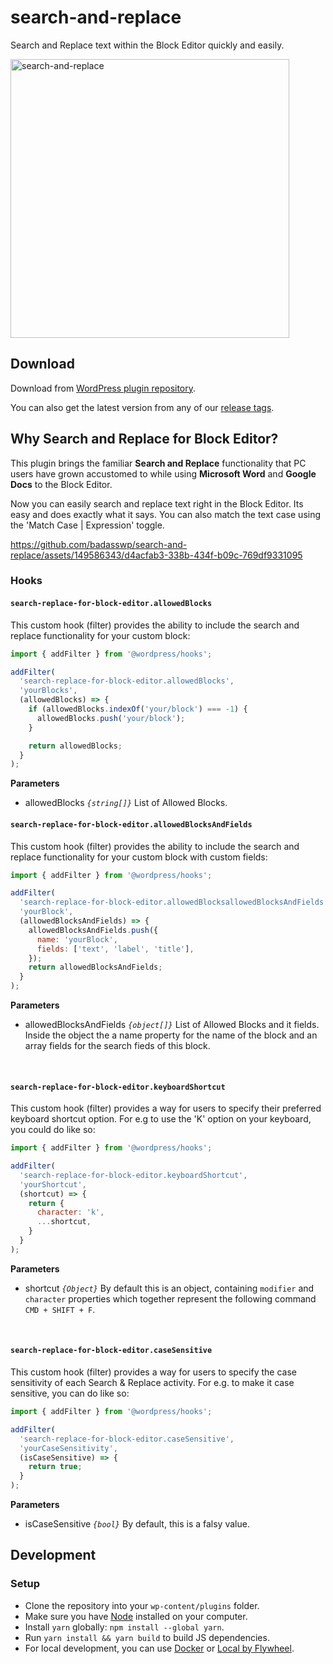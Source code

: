 # search-and-replace
Search and Replace text within the Block Editor quickly and easily.

<img width="446" alt="search-and-replace" src="https://github.com/badasswp/search-and-replace/assets/149586343/c3febf99-e9db-4b7b-82fd-c01e5428123a">

## Download

Download from [WordPress plugin repository](https://wordpress.org/plugins/search-replace-for-block-editor/).

You can also get the latest version from any of our [release tags](https://github.com/badasswp/search-and-replace/releases).

## Why Search and Replace for Block Editor?

This plugin brings the familiar __Search and Replace__ functionality that PC users have grown accustomed to while using __Microsoft Word__ and __Google Docs__ to the Block Editor.

Now you can easily search and replace text right in the Block Editor. Its easy and does exactly what it says. You can also match the text case using the 'Match Case | Expression' toggle.

https://github.com/badasswp/search-and-replace/assets/149586343/d4acfab3-338b-434f-b09c-769df9331095

### Hooks

#### `search-replace-for-block-editor.allowedBlocks`

This custom hook (filter) provides the ability to include the search and replace functionality for your custom block:

```js
import { addFilter } from '@wordpress/hooks';

addFilter(
  'search-replace-for-block-editor.allowedBlocks',
  'yourBlocks',
  (allowedBlocks) => {
    if (allowedBlocks.indexOf('your/block') === -1) {
      allowedBlocks.push('your/block');
    }

    return allowedBlocks;
  }
);
```

**Parameters**

- allowedBlocks _`{string[]}`_ List of Allowed Blocks.
  <br/>

#### `search-replace-for-block-editor.allowedBlocksAndFields`

This custom hook (filter) provides the ability to include the search and replace functionality for your custom block with custom fields:

```js
import { addFilter } from '@wordpress/hooks';

addFilter(
  'search-replace-for-block-editor.allowedBlocksallowedBlocksAndFields',
  'yourBlock',
  (allowedBlocksAndFields) => {
    allowedBlocksAndFields.push({
      name: 'yourBlock',
      fields: ['text', 'label', 'title'],
    });
    return allowedBlocksAndFields;
  }
);
```

**Parameters**

- allowedBlocksAndFields _`{object[]}`_ List of Allowed Blocks and it fields. Inside the object the a name property for the name of the block and an array fields for the search fieds of this block.
<br/>

#### `search-replace-for-block-editor.keyboardShortcut`

This custom hook (filter) provides a way for users to specify their preferred keyboard shortcut option. For e.g to use the 'K' option on your keyboard, you could do like so:

```js
import { addFilter } from '@wordpress/hooks';

addFilter(
  'search-replace-for-block-editor.keyboardShortcut',
  'yourShortcut',
  (shortcut) => {
    return {
      character: 'k',
      ...shortcut,
    }
  }
);
```

**Parameters**

- shortcut _`{Object}`_ By default this is an object, containing `modifier` and `character` properties which together represent the following command `CMD + SHIFT + F`.
<br/>

#### `search-replace-for-block-editor.caseSensitive`

This custom hook (filter) provides a way for users to specify the case sensitivity of each Search & Replace activity. For e.g. to make it case sensitive, you can do like so:

```js
import { addFilter } from '@wordpress/hooks';

addFilter(
  'search-replace-for-block-editor.caseSensitive',
  'yourCaseSensitivity',
  (isCaseSensitive) => {
    return true;
  }
);
```

**Parameters**

- isCaseSensitive _`{bool}`_ By default, this is a falsy value.

## Development

### Setup

- Clone the repository into your `wp-content/plugins` folder.
- Make sure you have [Node](https://nodejs.org) installed on your computer.
- Install `yarn` globally: `npm install --global yarn`.
- Run `yarn install && yarn build` to build JS dependencies.
- For local development, you can use [Docker](https://docs.docker.com/install/) or [Local by Flywheel](https://localwp.com/).
